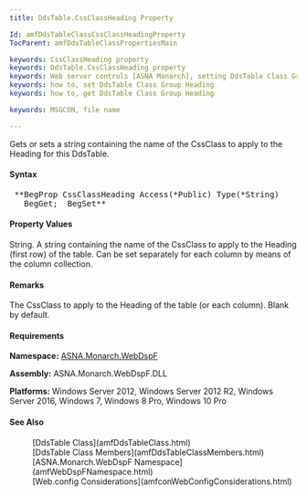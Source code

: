 ```yaml
---
title: DdsTable.CssClassHeading Property

Id: amfDdsTableClassCssClassHeadingProperty
TocParent: amfDdsTableClassPropertiesMain

keywords: CssClassHeading property
keywords: DdsTable.CssClassHeading property
keywords: Web server controls [ASNA Monarch], setting DdsTable Class Group Heading
keywords: how to, set DdsTable Class Group Heading
keywords: how to, get DdsTable Class Group Heading

keywords: MSGCON, file name

---
```


Gets or sets a string containing the name of the CssClass to apply to the Heading for this DdsTable.

#### Syntax
<pre class="prettyprint"> **BegProp CssClassHeading Access(*Public) Type(*String)
   BegGet;  BegSet** </pre>

#### Property Values
String. A string containing the name of the CssClass to apply to the Heading (first row) of the table. Can be set separately for each column by means of the column collection.

#### Remarks
The CssClass to apply to the Heading of the table (or each column). Blank by default.

#### Requirements
**Namespace:** [ASNA.Monarch.WebDspF](amfWebDspFNamespace.html)

**Assembly:** ASNA.Monarch.WebDspF.DLL

**Platforms:** Windows Server 2012, Windows Server 2012 R2, Windows Server 2016, Windows 7, Windows 8 Pro, Windows 10 Pro

#### See Also
<dl>
        <dd>[DdsTable Class](amfDdsTableClass.html)</dd>
        <dd>[DdsTable Class Members](amfDdsTableClassMembers.html)</dd>
        <dd>[ASNA.Monarch.WebDspF Namespace](amfWebDspFNamespace.html)</dd>
        <dd>[Web.config Considerations](amfconWebConfigConsiderations.html)</dd>
</dl>

